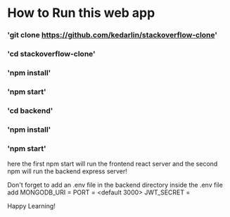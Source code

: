 # How to Run this web app
### 'git clone https://github.com/kedarlin/stackoverflow-clone'
### 'cd stackoverflow-clone'
### 'npm install'
### 'npm start'
### 'cd backend'
### 'npm install'
### 'npm start'

here the first npm start will run the frontend react server and the second npm will run the backend express server!

Don't forget to add an .env file in the backend directory
inside the .env file add
MONGODB_URI = <mongodb url>
PORT = <default 3000>
JWT_SECRET = <some string>

Happy Learning!
